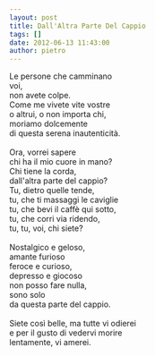 ```yaml
---
layout: post
title: Dall'Altra Parte Del Cappio
tags: []
date: 2012-06-13 11:43:00
author: pietro
---
```

Le persone che camminano<br/>voi,<br/>non avete colpe.<br/>Come me vivete vite vostre<br/>o altrui, o non importa chi,<br/>moriamo dolcemente<br/>di questa serena inautenticità.<br/><br/>Ora, vorrei sapere<br/>chi ha il mio cuore in mano?<br/>Chi tiene la corda,<br/>dall'altra parte del cappio?<br/>Tu, dietro quelle tende,<br/>tu, che ti massaggi le caviglie<br/>tu, che bevi il caffè qui sotto,<br/>tu, che corri via ridendo,<br/>tu, tu, voi, chi siete?<br/><br/>Nostalgico e geloso,<br/>amante furioso<br/>feroce e curioso,<br/>depresso e giocoso<br/>non posso fare nulla,<br/>sono solo<br/>da questa parte del cappio.<br/><br/>Siete così belle, ma tutte vi odierei<br/>e per il gusto di vedervi morire<br/>lentamente, vi amerei.
